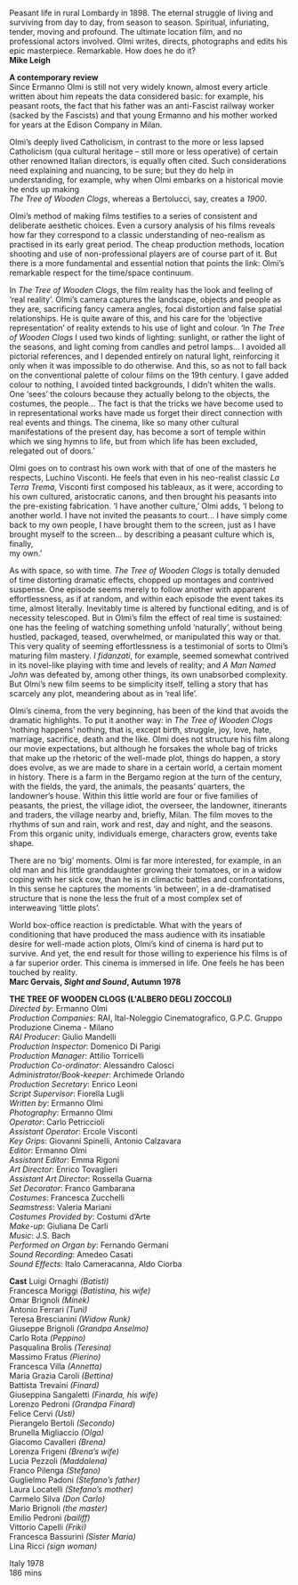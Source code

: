 
Peasant life in rural Lombardy in 1898. The eternal struggle of living and surviving from day to day, from season to season. Spiritual, infuriating, tender, moving and profound. The ultimate location film, and no professional actors involved. Olmi writes, directs, photographs and edits his epic masterpiece. Remarkable. How does he do it?<br>
**Mike Leigh**

**A contemporary review**<br>
Since Ermanno Olmi is still not very widely known, almost every article written about him repeats the data considered basic: for example, his peasant roots, the fact that his father was an anti-Fascist railway worker (sacked by the Fascists) and that young Ermanno and his mother worked for years at the Edison Company in Milan.

Olmi’s deeply lived Catholicism, in contrast to the more or less lapsed Catholicism (qua cultural heritage – still more or less operative) of certain other renowned Italian directors, is equally often cited. Such considerations need explaining and nuancing, to be sure; but they do help in understanding, for example, why when Olmi embarks on a historical movie he ends up making  
_The Tree of Wooden Clogs_, whereas a Bertolucci, say, creates a _1900_.

Olmi’s method of making films testifies to a series of consistent and deliberate aesthetic choices. Even a cursory analysis of his films reveals how far they correspond to a classic understanding of neo-realism as practised in its early great period. The cheap production methods, location shooting and use of non-professional players are of course part of it. But there is a more fundamental and essential notion that points the link: Olmi’s remarkable respect for the time/space continuum.

In _The Tree of Wooden Clogs_, the film reality has the look and feeling of ‘real reality’. Olmi’s camera captures the landscape, objects and people as they are, sacrificing fancy camera angles, focal distortion and false spatial relationships. He is quite aware of this, and his care for the ‘objective representation’ of reality extends to his use of light and colour. ‘In _The Tree of Wooden Clogs_ I used two kinds of lighting: sunlight, or rather the light of the seasons, and light coming from candles and petrol lamps... I avoided all pictorial references, and I depended entirely on natural light, reinforcing it only when it was impossible to do otherwise. And this, so as not to fall back on the conventional palette of colour films on the 19th century. I gave added colour to nothing, I avoided tinted backgrounds, I didn’t whiten the walls. One ‘sees’ the colours because they actually belong to the objects, the costumes, the people... The fact is that the tricks we have become used to in representational works have made us forget their direct connection with real events and things. The cinema, like so many other cultural manifestations of the present day, has become a sort of temple within which we sing hymns to life, but from which life has been excluded, relegated out of doors.’

Olmi goes on to contrast his own work with that of one of the masters he respects, Luchino Visconti. He feels that even in his neo-realist classic _La Terra Trema_, Visconti first composed his tableaux, as it were, according to his own cultured, aristocratic canons, and then brought his peasants into the pre-existing fabrication. ‘I have another culture,’ Olmi adds, ‘I belong to another world. I have not invited the peasants to court... I have simply come back to my own people, I have brought them to the screen, just as I have brought myself to the screen... by describing a peasant culture which is, finally,  
my own.’

As with space, so with time. _The Tree of Wooden Clogs_ is totally denuded of time distorting dramatic effects, chopped up montages and contrived suspense. One episode seems merely to follow another with apparent effortlessness, as if at random, and within each episode the event takes its time, almost literally. Inevitably time is altered by functional editing, and is of necessity telescoped. But in Olmi’s film the effect of real time is sustained: one has the feeling of watching something unfold ‘naturally’, without being hustled, packaged, teased, overwhelmed, or manipulated this way or that. This very quality of seeming effortlessness is a testimonial of sorts to Olmi’s maturing film mastery.  _I fidanzati_, for example, seemed somewhat contrived in its novel-like playing with time and levels of reality; and _A Man Named John_ was defeated by, among other things, its own unabsorbed complexity. But Olmi’s new film seems to be simplicity itself, telling a story that has scarcely any plot, meandering about as in ‘real life’.

Olmi’s cinema, from the very beginning, has been of the kind that avoids the dramatic highlights. To put it another way: in _The Tree of Wooden Clogs_ ‘nothing happens’ nothing, that is, except birth, struggle, joy, love, hate, marriage, sacrifice, death and the like. Olmi does not structure his film along our movie expectations, but although he forsakes the whole bag of tricks that make up the rhetoric of the well-made plot, things do happen, a story does evolve, as we are made to share in a certain world, a certain moment in history. There is a farm in the Bergamo region at the turn of the century, with the fields, the yard, the animals, the peasants’ quarters, the landowner’s house. Within this little world are four or five families of peasants, the priest, the village idiot, the overseer, the landowner, itinerants and traders, the village nearby and, briefly, Milan. The film moves to the rhythms of sun and rain, work and rest, day and night, and the seasons. From this organic unity, individuals emerge, characters grow, events take shape.

There are no ‘big’ moments. Olmi is far more interested, for example, in an old man and his little granddaughter growing their tomatoes, or in a widow coping with her sick cow, than he is in climactic battles and confrontations, In this sense he captures the moments ‘in between’, in a de-dramatised structure that is none the less the fruit of a most complex set of interweaving ‘little plots’.

World box-office reaction is predictable. What with the years of conditioning that have produced the mass audience with its insatiable desire for well-made action plots, Olmi’s kind of cinema is hard put to survive. And yet, the end result for those willing to experience his films is of a far superior order.  This cinema is immersed in life. One feels he has been touched by reality.<br>
**Marc Gervais, _Sight and Sound_, Autumn 1978**<br>

**THE TREE OF WOODEN CLOGS (L'ALBERO DEGLI ZOCCOLI)**  
_Directed by_: Ermanno Olmi  
_Production Companies_: RAI, Ital-Noleggio Cinematografico, G.P.C. Gruppo Produzione Cinema - Milano  
_RAI Producer_: Giulio Mandelli  
_Production Inspector_: Domenico Di Parigi  
_Production Manager_: Attilio Torricelli  
_Production Co-ordinator_: Alessandro Calosci  
_Administrator/Book-keeper_: Archimede Orlando  
_Production Secretary_: Enrico Leoni  
_Script Supervisor_: Fiorella Lugli  
_Written by_: Ermanno Olmi  
_Photography_: Ermanno Olmi  
_Operator_: Carlo Petriccioli  
_Assistant Operator_: Ercole Visconti  
_Key Grips_: Giovanni Spinelli, Antonio Calzavara  
_Editor_: Ermanno Olmi  
_Assistant Editor_: Emma Rigoni  
_Art Director_: Enrico Tovaglieri  
_Assistant Art Director_: Rossella Guarna  
_Set Decorator_: Franco Gambarana  
_Costumes_: Francesca Zucchelli  
_Seamstress_: Valeria Mariani  
_Costumes Provided by_: Costumi d’Arte  
_Make-up_: Giuliana De Carli  
_Music_: J.S. Bach  
_Performed on Organ by_: Fernando Germani  
_Sound Recording_: Amedeo Casati  
_Sound Effects_: Italo Cameracanna, Aldo Ciorba<br>

**Cast** 
Luigi Ornaghi _(Batistì)_  
Francesca Moriggi _(Batistina, his wife)_  
Omar Brignoli _(Minek)_  
Antonio Ferrari _(Tunì)_  
Teresa Brescianini _(Widow Runk)_  
Giuseppe Brignoli _(Grandpa Anselmo)_  
Carlo Rota _(Peppino)_  
Pasqualina Brolis _(Teresina)_  
Massimo Fratus _(Pierino)_  
Francesca Villa _(Annetta)_  
Maria Grazia Caroli _(Bettina)_  
Battista Trevaini _(Finard)_  
Giuseppina Sangaletti _(Finarda, his wife)_  
Lorenzo Pedroni _(Grandpa Finard)_  
Felice Cervi _(Ustì)_  
Pierangelo Bertoli _(Secondo)_  
Brunella Migliaccio _(Olga)_  
Giacomo Cavalleri _(Brena)_  
Lorenza Frigeni _(Brena’s wife)_  
Lucia Pezzoli _(Maddalena)_  
Franco Pilenga _(Stefano)_  
Guglielmo Padoni _(Stefano’s father)_  
Laura Locatelli _(Stefano’s mother)_  
Carmelo Silva _(Don Carlo)_  
Mario Brignoli _(the master)_  
Emilio Pedroni _(bailiff)_  
Vittorio Capelli _(Frikì)_  
Francesca Bassurini _(Sister Maria)_  
Lina Ricci _(sign woman)_<br>

Italy 1978<br>
186 mins<br>
<!--stackedit_data:
eyJoaXN0b3J5IjpbMTE5NzM2MjY2N119
-->